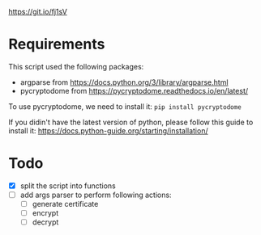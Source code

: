 https://git.io/fj1sV

# Requirements

This script used the following packages:

* argparse from https://docs.python.org/3/library/argparse.html
* pycryptodome from https://pycryptodome.readthedocs.io/en/latest/

To use pycryptodome, we need to install it: `pip install pycryptodome`

If you didin't have the latest version of python, please follow this guide to install it: https://docs.python-guide.org/starting/installation/

# Todo

- [x] split the script into functions
- [ ] add args parser to perform following actions:
    - [ ] generate certificate
    - [ ] encrypt
    - [ ] decrypt
